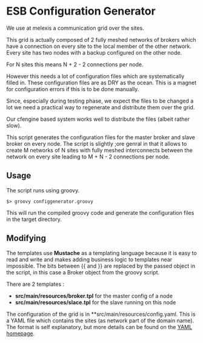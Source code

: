 ESB Configuration Generator
===========================

We use at melexis a communication grid over the sites.


This grid is actually composed of 2 fully meshed networks of brokers which have
a connection on every site to the local member of the other network. Every site
has two nodes with a backup configured on the other node.

For N sites this means N + 2 - 2 connections per node.

However this needs a lot of configuration files which are systematically filled
in. These configuration files are as DRY as the ocean. This is a magnet for
configuration errors if this is to be done manually.

Since, especially during testing phase, we expect the files to be changed a lot
we need a practical way to regenerate and distribute them over the grid.

Our cfengine based system works well to distribute the files (albeit rather
slow).

This script generates the configuration files for the master broker and slave
broker on every node. The script is slightly ;ore genral in that it allows to
create M networks of N sites with fully meshed interconnects between the network
on every site leading to M + N - 2 connections per node.

Usage
-----

The script runs using groovy. 

    $> groovy configgenerator.groovy

This will run the compiled groovy code and generate the configuration files in
the target directory.

Modifying
---------

The templates use **Mustache** as a templating language because it is easy to
read and write and makes adding business logic to templates near impossible.
The bits between {{ and }} are replaced by the passed object in the script, in
this case a Broker object from the groovy script.

There are 2 templates :

 - **src/main/resources/broker.tpl** for the master config of a node
 - **src/main/resources/slace.tpl** for the slave running on this node

 The configuration of the grid is in **src/main/resources/config.yaml. This is
 a YAML file which contains the sites (as network part of the domain name). The
 format is self explanatory, but more details can be found on the
 [YAML homepage](http://yaml.org/).

